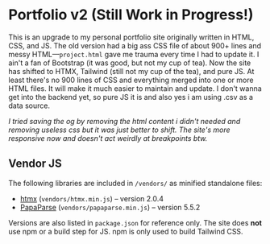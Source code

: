 # Portfolio v2 (Still Work in Progress!)

This is an upgrade to my personal portfolio site originally written in HTML, CSS, and JS. The old version had a big ass CSS file of about 900+ lines and messy HTML—`project.html` gave me trauma every time I had to update it. I ain't a fan of Bootstrap (it was good, but not my cup of tea). Now the site has shifted to HTMX, Tailwind (still not my cup of the tea), and pure JS. At least there's no 900 lines of CSS and everything merged into one or more HTML files. It will make it much easier to maintain and update. I don't wanna get into the backend yet, so pure JS it is and also yes i am using .csv as a data source.

_I tried saving the og by removing the html content i didn't needed and removing useless css but it was just better to shift. The site's more responsive now and doesn't act weirdly at breakpoints btw._

## Vendor JS

The following libraries are included in `/vendors/` as minified standalone files:

- [htmx](https://unpkg.com/htmx.org@2.0.4/) (`vendors/htmx.min.js`) – version 2.0.4
- [PapaParse](https://unpkg.com/papaparse@5.5.2/) (`vendors/papaparse.min.js`) – version 5.5.2

Versions are also listed in `package.json` for reference only. The site does **not** use npm or a build step for JS. npm is only used to build Tailwind CSS.
